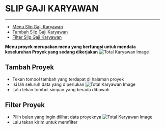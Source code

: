 # SLIP GAJI KARYAWAN

---

- [Menu Slip Gaji Karyawan](#menu-slip-gaji-karyawan)
- [Tambah Slip Gaji Karyawan](#tambah-slip-gaji-karyawan)
- [Filter Slip Gaji Karyawan](#filter-slip-gaji-karyawan)

<a name="menu-slip-gaji-karyawan"></a>

**Menu proyek merupakan menu yang berfungsi untuk mendata keseluruhan Proyek yang sedang dikerjakan**
![Total Karyawan Image](/dokumentasi/menu/slip-gaji-karyawan/1.png)

<a name="tambah-slip-gaji-karyawan"></a>

## Tambah Proyek

- Tekan tombol tambah yang terdapat di halaman proyek
- Isi lah seluruh data yang diperlukan
![Total Karyawan Image](/dokumentasi/menu/slip-gaji-karyawan/2.png)
- Lalu tekan tombol simpan yang berada dibawah

<a name="filter-slip-gaji-karyawan"></a>

## Filter Proyek

- Pilih bulan yang ingin dilihat data proyeknya
![Total Karyawan Image](/dokumentasi/menu/slip-gaji-karyawan/3.png)
- Lalu tekan kirim untuk memfilter
